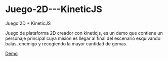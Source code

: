 Juego-2D---KineticJS
====================

Juego 2D + KineticJS

Juego de plataforma 2D creador con kineticjs, es un demo que contiene un personaje principal cuya misión es llegar al final del escenario esquivando balas, enemigo y recogiendo la mayor cantidad de gemas.

[Demo](http://dvdeveloper.github.io/Juego-2D---KineticJS/)
